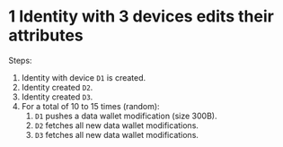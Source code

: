 # 1 Identity with 3 devices edits their attributes

Steps:

1. Identity with device `D1` is created.
2. Identity created `D2`.
3. Identity created `D3`.
4. For a total of 10 to 15 times (random):
    1. `D1` pushes a data wallet modification (size 300B).
    1. `D2` fetches all new data wallet modifications.
    1. `D3` fetches all new data wallet modifications.
